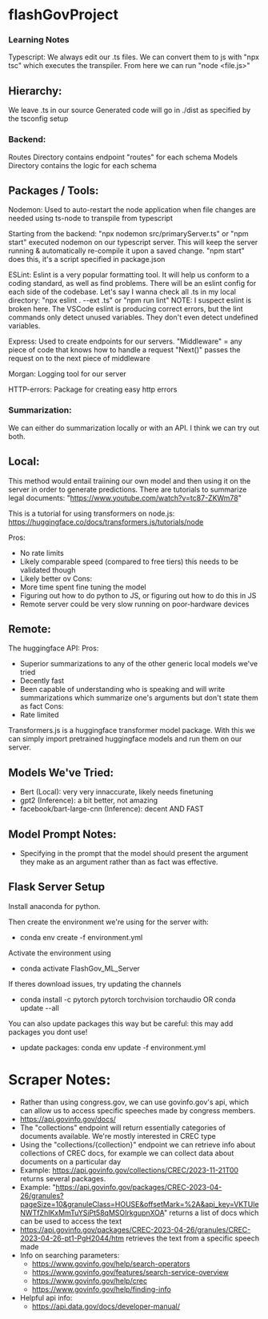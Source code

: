 # flashGovProject

### Learning Notes

Typescript:
We always edit our .ts files. We can convert them to js with "npx tsc" which executes the transpiler.
From here we can run "node <file.js>"


## Hierarchy:
We leave .ts in our source
Generated code will go in ./dist as specified by the tsconfig setup

### Backend:
Routes Directory contains endpoint "routes" for each schema
Models Directory contains the logic for each schema

## Packages / Tools:

Nodemon:
Used to auto-restart the node application when file changes are needed
using ts-node to transpile from typescript

Starting from the backend:
"npx nodemon src/primaryServer.ts" or "npm start"
executed nodemon on our typescript server. This will keep the server running & automatically re-compile it upon a saved change.
"npm start" does this, it's a script specified in package.json

ESLint:
Eslint is a very popular formatting tool. It will help us conform to a coding standard, as well as find problems.
There will be an eslint config for each side of the codebase.
Let's say I wanna check all .ts in my local directory:
"npx eslint . --ext .ts" or "npm run lint"
NOTE: I suspect eslint is broken here. The VSCode eslint is producing correct errors, but the lint commands only detect unused variables. They don't even detect undefined variables.

Express:
Used to create endpoints for our servers.
"Middleware" = any piece of code that knows how to handle a request
"Next()" passes the request on to the next piece of middleware

Morgan:
Logging tool for our server

HTTP-errors:
Package for creating easy http errors


### Summarization:
We can either do summarization locally or with an API. I think we can try out both.

## Local:
This method would entail traiining our own model and then using it on the server in order to generate predictions.
There are tutorials to summarize legal documents: "https://www.youtube.com/watch?v=tc87-ZKWm78"

This is a tutorial for using transformers on node.js: https://huggingface.co/docs/transformers.js/tutorials/node 



Pros:
- No rate limits
- Likely comparable speed (compared to free tiers) this needs to be validated though
- Likely better  ov
Cons:
- More time spent fine tuning the model
- Figuring out how to do python to JS, or figuring out how to do this in JS
- Remote server could be very slow running on poor-hardware devices

## Remote:
The huggingface API:
Pros:
- Superior summarizations to any of the other generic local models we've tried
- Decently fast
- Been capable of understanding who is speaking and will write summarizations which summarize one's arguments but don't state them as fact
Cons:
- Rate limited


Transformers.js is a huggingface transformer model package. With this we can simply import pretrained huggingface models and run them on our server.

## Models We've Tried:
 - Bert (Local): very very innaccurate, likely needs finetuning
 - gpt2 (Inference): a bit better, not amazing
 - facebook/bart-large-cnn (Inference): decent AND FAST

## Model Prompt Notes:
- Specifying in the prompt that the model should present the argument they make as an argument rather than as fact was effective.

## Flask Server Setup

Install anaconda for python.

Then create the environment we're using for the server with:
 - conda env create -f environment.yml

Activate the environment using
 - conda activate FlashGov_ML_Server

If theres download issues, try updating the channels
- conda install -c pytorch pytorch torchvision torchaudio OR conda update --all

You can also update packages this way but be careful: this may add packages you dont use!
- update packages: conda env update -f environment.yml

# Scraper Notes:
- Rather than using congress.gov, we can use govinfo.gov's api, which can allow us to access specific speeches made by congress members. 
- https://api.govinfo.gov/docs/
- The "collections" endpoint will return essentially categories of documents available. We're mostly interested in CREC type
- Using the "collections/{collection}" endpoint we can retrieve info about collections of CREC docs, for example we can collect data about documents                 on a particular day
- Example: https://api.govinfo.gov/collections/CREC/2023-11-21T00 returns several packages.
- Example: "https://api.govinfo.gov/packages/CREC-2023-04-26/granules?pageSize=10&granuleClass=HOUSE&offsetMark=%2A&api_key=VKTUleNWTfZhIKxMmTuYSiPt58qMSOIrkgupnXOA"
returns a list of docs which can be used to access the text
- https://api.govinfo.gov/packages/CREC-2023-04-26/granules/CREC-2023-04-26-pt1-PgH2044/htm retrieves the text from a specific speech made
- Info on searching parameters:
    - https://www.govinfo.gov/help/search-operators
    - https://www.govinfo.gov/features/search-service-overview
    - https://www.govinfo.gov/help/crec
    - https://www.govinfo.gov/help/finding-info
- Helpful api info:
    - https://api.data.gov/docs/developer-manual/